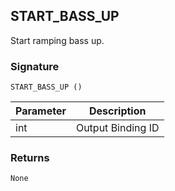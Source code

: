 ## START\_BASS\_UP

Start ramping bass up.


### Signature

`START_BASS_UP ()`


| Parameter | Description |
| --- | --- |
| int | Output Binding ID |


### Returns

`None`